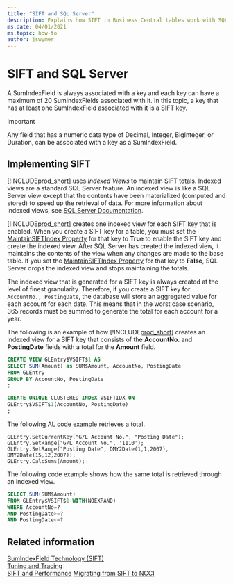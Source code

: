 ```yaml
---
title: "SIFT and SQL Server"
description: Explains how SIFT in Business Central tables work with SQL Server.
ms.date: 04/01/2021
ms.topic: how-to
author: jswymer
---
```

# SIFT and SQL Server
A SumIndexField is always associated with a key and each key can have a maximum of 20 SumIndexFields associated with it. In this topic, a key that has at least one SumIndexField associated with it is a SIFT key.  

> [!IMPORTANT]  
>  Any field that has a numeric data type of Decimal, Integer, BigInteger, or Duration, can be associated with a key as a SumIndexField.  

## Implementing SIFT  
 [!INCLUDE[prod_short](includes/prod_short.md)] uses *Indexed Views* to maintain SIFT totals. Indexed views are a standard SQL Server feature. An indexed view is like a SQL Server view except that the contents have been materialized \(computed and stored\) to speed up the retrieval of data. For more information about indexed views, see [SQL Server Documentation](/sql/sql-server/).  

 [!INCLUDE[prod_short](includes/prod_short.md)] creates one indexed view for each SIFT key that is enabled. When you create a SIFT key for a table, you must set the [MaintainSIFTIndex Property](properties/devenv-maintainsiftindex-property.md) for that key to **True** to enable the SIFT key and create the indexed view. After SQL Server has created the indexed view, it maintains the contents of the view when any changes are made to the base table. If you set the [MaintainSIFTIndex Property](properties/devenv-maintainsiftindex-property.md) for that key to **False**, SQL Server drops the indexed view and stops maintaining the totals.  

 The indexed view that is generated for a SIFT key is always created at the level of finest granularity. Therefore, if you create a SIFT key for `AccountNo., PostingDate`, the database will store an aggregated value for each account for each date. This means that in the worst case scenario, 365 records must be summed to generate the total for each account for a year.  

 The following is an example of how [!INCLUDE[prod_short](includes/prod_short.md)] creates an indexed view for a SIFT key that consists of the **AccountNo.** and **PostingDate** fields with a total for the **Amount** field.  

```SQL
CREATE VIEW GLEntry$VSIFT$1 AS
SELECT SUM(Amount) as SUM$Amount, AccountNo, PostingDate
FROM GLEntry
GROUP BY AccountNo, PostingDate  
;

CREATE UNIQUE CLUSTERED INDEX VSIFTIDX ON  
GLEntry$VSIFT$1(AccountNo, PostingDate)  
;
```  

 The following AL code example retrieves a total.  

```AL
GLEntry.SetCurrentKey("G/L Account No.", "Posting Date");  
GLEntry.SetRange("G/L Account No.", '1110');  
GLEntry.SetRange("Posting Date", DMY2Date(1,1,2007), DMY2Date(15,12,2007));  
GLEntry.CalcSums(Amount); 
```  

 The following code example shows how the same total is retrieved through an indexed view.  

```SQL
SELECT SUM(SUM$Amount)
FROM GLEntry$VSIFT$1 WITH(NOEXPAND)
WHERE AccountNo=?
AND PostingDate>=?
AND PostingDate<=?  
```  

## Related information
[SumIndexField Technology \(SIFT\)](devenv-sift-technology.md)  
[Tuning and Tracing](devenv-sift-Tuning-and-Tracing.md)   
[SIFT and Performance](devenv-SIFT-Performance.md)
[Migrating from SIFT to NCCI](devenv-migrating-from-sift-to-ncci.md)
